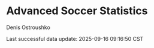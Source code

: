 # Advanced Soccer Statistics
Denis Ostroushko

<!-- gfm -->

Last successful data update: 2025-09-16 09:16:50 CST

